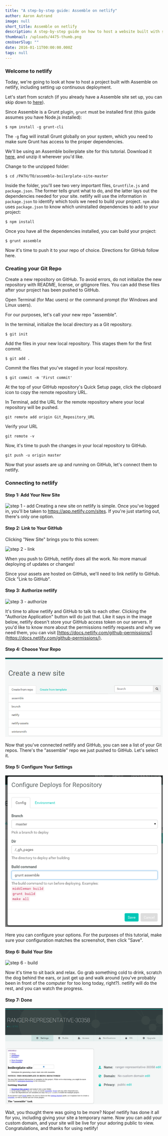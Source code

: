 ```yaml
---
title: "A step-by-step guide: Assemble on netlify"
author: Aaron Autrand
image: null
short_title: Assemble on netlify
description: A step-by-step guide on how to host a website built with static site generator Assemble.
thumbnail: /uploads/4475-thumb.png
cmsUserSlug: ""
date: 2016-01-11T00:00:00.000Z
tags: null
---
```


### **Welcome to netlify**

Today, we're going to look at how to host a project built with Assemble on netlify, including setting up continuous deployment.

Let's start from scratch (if you already have a Assemble site set up, you can skip down to [here](#netlifystart)).

Since Assemble is a Grunt plugin, `grunt` must be installed first (this guide assumes you have Node.js installed):
```
$ npm install -g grunt-cli
```

The `-g` flag will install Grunt globally on your system, which you need to make sure Grunt has access to the proper dependencies.

We'll be using an Assemble boilerplate site for this tutorial. Download it [here](https://github.com/assemble/boilerplate-site/archive/master.zip "Assemble Boilerplate Site"), and unzip it wherever you'd like.

Change to the unzipped folder:
```
$ cd /PATH/TO/assemble-boilerplate-site-master
```
Inside the folder, you'll see two very important files, `Gruntfile.js` and `package.json`. The former tells grunt what to do, and the latter lays out the dependencies needed for your site. netlify will use the information in `package.json` to identify which tools we need to build your project. `npm` also uses `package.json` to know which uninstalled dependencies to add to your project:

```
$ npm install
```
Once you have all the dependencies installed, you can build your project:
```
$ grunt assemble
```

Now it's time to push it to your repo of choice. Directions for GitHub follow here.

### **Creating your Git Repo**

Create a new repository on GitHub. To avoid errors, do not initialize the new repository with README, license, or gitignore files. You can add these files after your project has been pushed to GitHub.

Open Terminal (for Mac users) or the command prompt (for Windows and Linux users).

For our purposes, let's call your new repo "assemble".

In the terminal, initialize the local directory as a Git repository.
```
$ git init
```
Add the files in your new local repository. This stages them for the first commit.
```
$ git add .
```
Commit the files that you've staged in your local repository.
```
$ git commit -m 'First commit'
```

At the top of your GitHub repository's Quick Setup page, click the clipboard icon to copy the remote repository URL.

In Terminal, add the URL for the remote repository where your local repository will be pushed.
```
git remote add origin Git_Repository_URL
```
Verify your URL
```
git remote -v
```
Now, it's time to push the changes in your local repository to GitHub.
```
git push -u origin master
```

Now that your assets are up and running on GitHub, let's connect them to netlify.

<a id="netlifystart"></a>

### **Connecting to netlify**

#### Step 1: Add Your New Site

![step 1 - add](https://cloud.githubusercontent.com/assets/6520639/9803638/717820a6-57d9-11e5-838f-d2a732eb0a41.png)
Creating a new site on netlify is simple. Once you've logged in, you'll be taken to https://app.netlify.com/sites. If you're just starting out, there's only one option.

#### Step 2: Link to Your GitHub
Clicking "New Site" brings you to this screen:

![step 2 - link](https://cloud.githubusercontent.com/assets/6520639/9803637/7176ac8a-57d9-11e5-9b09-f43dc772a4f9.png)

When you push to GitHub, netlify does all the work. No more manual deploying of updates or changes!

Since your assets are hosted on GitHub, we'll need to link  netlify to GitHub. Click "Link to GitHub".

#### Step 3: Authorize netlify
![step 3 - authorize](https://cloud.githubusercontent.com/assets/6520639/9803635/71760370-57d9-11e5-8bdb-850aa176a22c.png)

It's time to allow netlify and GitHub to talk to each other. Clicking the "Authorize Application" button will do just that. Like it says in the image below, netlify doesn't store your GitHub access token on our servers. If you'd like to know more about the permissions netlify requests and why we need them, you can visit [https://docs.netlify.com/github-permissions/](https://docs.netlify.com/github-permissions/).

#### Step 4: Choose Your Repo
![step 4 - repo](https://raw.githubusercontent.com/munkymack/netlify-assets/master/Step4Assemble.png)

Now that you've connected netlify and GitHub, you can see a list of your Git repos. There's the "assemble" repo we just pushed to GitHub. Let's select it.

#### Step 5: Configure Your Settings
![step 5 - configure](https://raw.githubusercontent.com/munkymack/netlify-assets/master/Step5Assemble.png)

Here you can configure your options. For the purposes of this tutorial, make sure your configuration matches the screenshot, then click "Save".

#### Step 6: Build Your Site

![step 6 - build](https://cloud.githubusercontent.com/assets/6520639/9803640/717b9c40-57d9-11e5-9ca4-92f90f8ed005.png)

Now it's time to sit back and relax. Go grab something cold to drink, scratch the dog behind the ears, or just get up and walk around (you've probably been in front of the computer for too long today, right?). netlify will do the rest, and you can watch the progress.

#### Step 7: Done

![step 7 - done](https://raw.githubusercontent.com/munkymack/netlify-assets/master/Step7Assemble.png)

Wait, you thought there was going to be more? Nope! netlify has done it all for you, including giving your site a temporary name. Now you can add your custom domain, and your site will be live for your adoring public to view. Congratulations, and thanks for using netlify!
